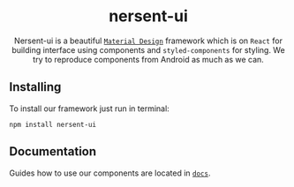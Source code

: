<div align="center">
  <h1>nersent-ui</h1>

  Nersent-ui is a beautiful [`Material Design`](https://nodejs.org/en/) framework which is on `React` for building interface using components and `styled-components` for styling. We try to reproduce components from Android as much as we can.
</div>

## Installing
To install our framework just run in terminal:
```
npm install nersent-ui
```

## Documentation
Guides how to use our components are located in [`docs`](docs).